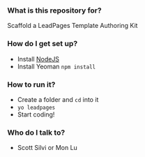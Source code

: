 ### What is this repository for? ###

Scaffold a LeadPages Template Authoring Kit

### How do I get set up? ###

* Install [NodeJS](http://nodejs.org)
* Install Yeoman `npm install`

### How to run it? ###

* Create a folder and `cd` into it
* `yo leadpages`
* Start coding!


### Who do I talk to? ###

* Scott Silvi or Mon Lu